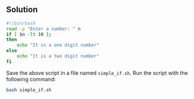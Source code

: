 ## Solution

```bash
#!/bin/bash
read -p "Enter a number: " n
if [ $n -lt 10 ];
then
    echo "It is a one digit number"
else
    echo "It is a two digit number"
fi
```

Save the above script in a file named `simple_if.sh`. Run the script with the following command:

```bash
bash simple_if.sh
```

